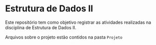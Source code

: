 # Estrutura de Dados II

Este repositório tem como objetivo registrar as atividades realizadas na disciplina de Estrutura de Dados II.

Arquivos sobre o projeto estão contidos na pasta `Projeto`


